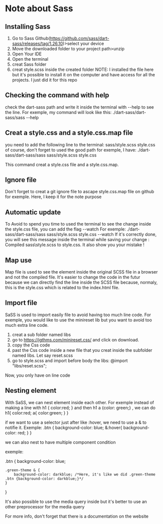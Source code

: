 # Note about Sass

## Installing Sass

1) Go to Sass Github(https://github.com/sass/dart-sass/releases/tag/1.26.10)>select your device
2) Move the downloaded folder to your project path>unzip
3) Open Your IDE
4) Open the terminal
5) creat Sass folder
6) creat style.scss inside the created folder
NOTE: I installed the file here but it's possible to install it on the computer and have access for all the projects. I just did it for this repo

## Checking the command with help

check the dart-sass path and write it inside the terminal with --help to see the line.
For exemple, my command will look like this: ./dart-sass/dart-sass/sass --help

## Creat a style.css and a style.css.map file 

you need to add the following line to the terminal: sass/style.scss style.css
of course, don't forget to used the good path for exemple, I have: 
./dart-sass/dart-sass/sass sass/style.scss style.css

This command creat a style.css file and a style.css.map.

## Ignore file

Don't forget to creat a git ignore file to ascape style.css.map file on github for exemple.
Here, I keep it for the note purpose

## Automatic update

To Avoid to spend you time to used the terminal to see the change inside the style.css file, you can add the flag --watch
For exemple:
./dart-sass/dart-sass/sass sass/style.scss style.css --watch
If it's correctly done, you will see this message inside the terminal while saving your change : Compiled sass\style.scss to style.css.
It also show you your mistake !

## Map use

Map file is used to see the element inside the original SCSS file in a browser and not the compiled file.
It's easier to change the code in the futur because we can directly find the line inside the SCSS file because, normaly, this is the style.css which is related to the index.html file.

## Import file 

SaSS is used to import easily file to avoid having too much line code.
For exemple, you would like to use the minireset lib but you want to avoid too much extra line code.
1) creat a sub folder named libs
2) go to https://jgthms.com/minireset.css/  and click on download.
3) copy the Css code 
4) past the Css code inside a new file that you creat inside the subfolder named libs. Let say reset.scss
5) go to style.scss and import before body the libs: @import "libs/reset.scss";

Now, you only have on line code

## Nesting element 

With SaSS, we can nest element inside each other.
For exemple instead of making a line with 
h1 {
    color:red;
    } 
and then 
h1 a {color: green;}
, we can do 
h1{
    color:red; 
a{
    color:green;
    }
}

if we want to use a selector just after like :hover, we need to use a & to notifie it.
Exemple: 
.btn {
    background-color: blue;
    &:hover{
        background-color: red;
    }
}

we can also nest to have multiple component condition

exemple:

.btn {
    background-color: blue;

    .green-theme & {
        background-color: darkblue; /*Here, it's like we did .green-theme .btn {background-color: darkblue;}*/
    }
}

It's also possible to use the media query inside but it's better to use an other preprocessor for the media query

For more info, don't forget that there is a documentation on the website



